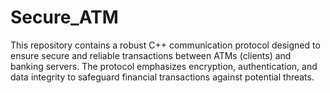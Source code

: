 # Secure_ATM
This repository contains a robust C++ communication protocol designed to ensure secure and reliable transactions between ATMs (clients) and banking servers. The protocol emphasizes encryption, authentication, and data integrity to safeguard financial transactions against potential threats.
